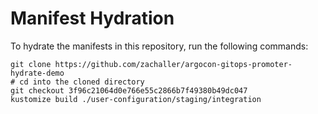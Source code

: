 # Manifest Hydration

To hydrate the manifests in this repository, run the following commands:

```shell
git clone https://github.com/zachaller/argocon-gitops-promoter-hydrate-demo
# cd into the cloned directory
git checkout 3f96c21064d0e766e55c2866b7f49380b49dc047
kustomize build ./user-configuration/staging/integration
```
